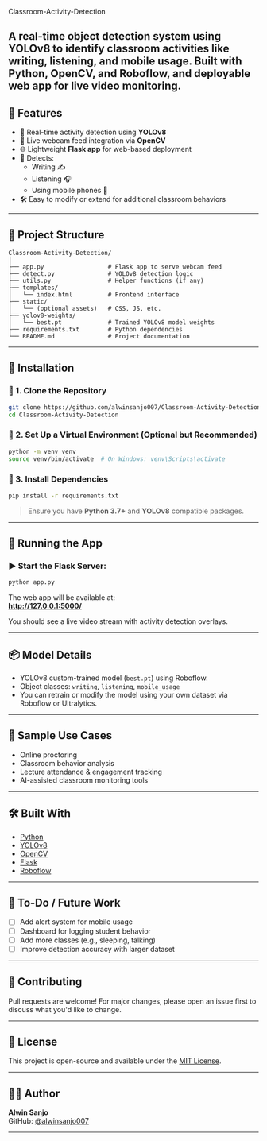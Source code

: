 Classroom-Activity-Detection

A real-time object detection system using YOLOv8 to identify classroom activities like writing, listening, and mobile usage. Built with Python, OpenCV, and Roboflow, and deployable web app for live video monitoring.
---

## 📸 Features

- 🎯 Real-time activity detection using **YOLOv8**
- 🎥 Live webcam feed integration via **OpenCV**
- 🌐 Lightweight **Flask app** for web-based deployment
- 🧠 Detects:
  - Writing ✍️
  - Listening 🎧
  - Using mobile phones 📱
- 🛠️ Easy to modify or extend for additional classroom behaviors

---

## 📁 Project Structure

```
Classroom-Activity-Detection/
│
├── app.py                  # Flask app to serve webcam feed
├── detect.py               # YOLOv8 detection logic
├── utils.py                # Helper functions (if any)
├── templates/
│   └── index.html          # Frontend interface
├── static/
│   └── (optional assets)   # CSS, JS, etc.
├── yolov8-weights/
│   └── best.pt             # Trained YOLOv8 model weights
├── requirements.txt        # Python dependencies
└── README.md               # Project documentation
```

---

## 🔧 Installation

### 🔹 1. Clone the Repository

```bash
git clone https://github.com/alwinsanjo007/Classroom-Activity-Detection.git
cd Classroom-Activity-Detection
```

### 🔹 2. Set Up a Virtual Environment (Optional but Recommended)

```bash
python -m venv venv
source venv/bin/activate  # On Windows: venv\Scripts\activate
```

### 🔹 3. Install Dependencies

```bash
pip install -r requirements.txt
```

> Ensure you have **Python 3.7+** and **YOLOv8** compatible packages.

---

## 🚀 Running the App

### ▶️ Start the Flask Server:

```bash
python app.py
```

The web app will be available at:  
**http://127.0.0.1:5000/**

You should see a live video stream with activity detection overlays.

---

## 📦 Model Details

- YOLOv8 custom-trained model (`best.pt`) using Roboflow.
- Object classes: `writing`, `listening`, `mobile_usage`
- You can retrain or modify the model using your own dataset via Roboflow or Ultralytics.

---

## 🧪 Sample Use Cases

- Online proctoring
- Classroom behavior analysis
- Lecture attendance & engagement tracking
- AI-assisted classroom monitoring tools

---

## 🛠️ Built With

- [Python](https://www.python.org/)
- [YOLOv8](https://docs.ultralytics.com/)
- [OpenCV](https://opencv.org/)
- [Flask](https://flask.palletsprojects.com/)
- [Roboflow](https://roboflow.com/)

---

## 📌 To-Do / Future Work

- [ ] Add alert system for mobile usage
- [ ] Dashboard for logging student behavior
- [ ] Add more classes (e.g., sleeping, talking)
- [ ] Improve detection accuracy with larger dataset

---

## 🤝 Contributing

Pull requests are welcome! For major changes, please open an issue first to discuss what you'd like to change.

---

## 📄 License

This project is open-source and available under the [MIT License](LICENSE).

---

## 🙋‍♂️ Author

**Alwin Sanjo**  
GitHub: [@alwinsanjo007](https://github.com/alwinsanjo007)

---
